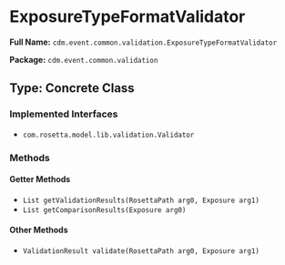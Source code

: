 # ExposureTypeFormatValidator

**Full Name:** `cdm.event.common.validation.ExposureTypeFormatValidator`

**Package:** `cdm.event.common.validation`

## Type: Concrete Class

### Implemented Interfaces

- `com.rosetta.model.lib.validation.Validator`

### Methods

#### Getter Methods

- `List getValidationResults(RosettaPath arg0, Exposure arg1)`
- `List getComparisonResults(Exposure arg0)`

#### Other Methods

- `ValidationResult validate(RosettaPath arg0, Exposure arg1)`

